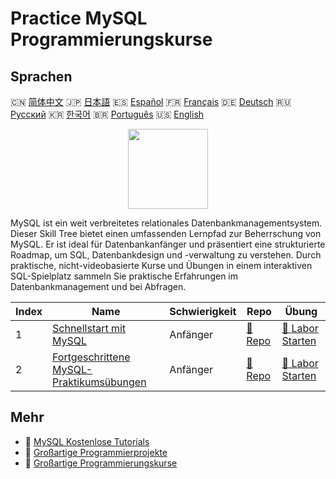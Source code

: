 # Practice MySQL Programmierungskurse

## Sprachen

🇨🇳 [简体中文](README_zh.md) 🇯🇵 [日本語](README_ja.md) 🇪🇸 [Español](README_es.md) 🇫🇷 [Français](README_fr.md) 🇩🇪 [Deutsch](README_de.md) 🇷🇺 [Русский](README_ru.md) 🇰🇷 [한국어](README_ko.md) 🇧🇷 [Português](README_pt.md) 🇺🇸 [English](README.md) 

<div align="center">
<img width="128px" src="https://file.labex.io/path/3JJy1bOBmUoZ.png">
</div>

MySQL ist ein weit verbreitetes relationales Datenbankmanagementsystem. Dieser Skill Tree bietet einen umfassenden Lernpfad zur Beherrschung von MySQL. Er ist ideal für Datenbankanfänger und präsentiert eine strukturierte Roadmap, um SQL, Datenbankdesign und -verwaltung zu verstehen. Durch praktische, nicht-videobasierte Kurse und Übungen in einem interaktiven SQL-Spielplatz sammeln Sie praktische Erfahrungen im Datenbankmanagement und bei Abfragen.

|   Index | Name                                                                                                  | Schwierigkeit   | Repo                                                                   | Übung                                                                         |
|---------|-------------------------------------------------------------------------------------------------------|-----------------|------------------------------------------------------------------------|-------------------------------------------------------------------------------|
|       1 | [Schnellstart mit MySQL](https://labex.io/de/courses/quick-start-with-mysql)                          | Anfänger        | [🔗 Repo](https://github.com/labex-labs/quick-start-with-mysql)        | [🚀 Labor Starten](https://labex.io/de/courses/quick-start-with-mysql)        |
|       2 | [Fortgeschrittene MySQL-Praktikumsübungen](https://labex.io/de/courses/advanced-mysql-practical-labs) | Anfänger        | [🔗 Repo](https://github.com/labex-labs/advanced-mysql-practical-labs) | [🚀 Labor Starten](https://labex.io/de/courses/advanced-mysql-practical-labs) |

## Mehr

- 🔗 [MySQL Kostenlose Tutorials](https://github.com/labex-labs/mysql-free-tutorials)
- 🔗 [Großartige Programmierprojekte](https://github.com/labex-labs/awesome-programming-projects)
- 🔗 [Großartige Programmierungskurse](https://github.com/labex-labs/awesome-programming-courses)


